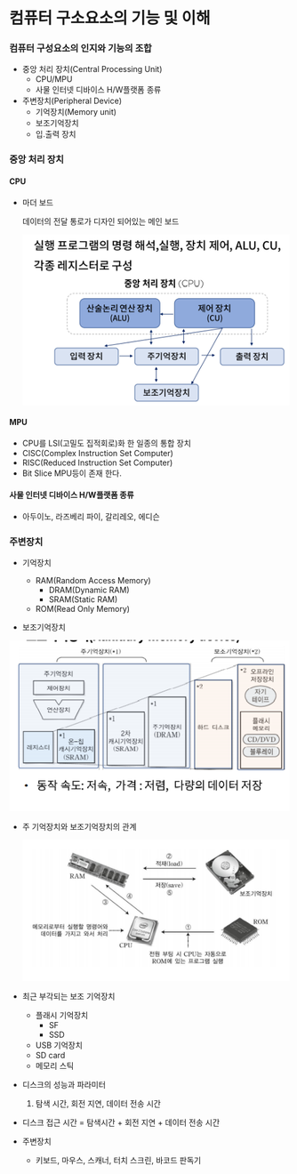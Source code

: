 # 컴퓨터 구소요소의 기능 및 이해



### 컴퓨터 구성요소의 인지와 기능의 조합

- 중앙 처리 장치(Central Processing Unit)
  - CPU/MPU
  - 사물 인터넷 디바이스 H/W플랫폼 종류
- 주변장치(Peripheral Device)
  - 기억장치(Memory unit)
  - 보조기억장치
  - 입.출력 장치



### 중앙 처리 장치

#### CPU

- 마더 보드

  데이터의 전달 통로가 디자인 되어있는 메인 보드

  ![img](../image/컴퓨터구조/ca_image3.png)

#### MPU

- CPU를 LSI(고밀도 집적회로)화 한 일종의 통합 장치
- CISC(Complex Instruction Set Computer)
- RISC(Reduced Instruction Set Computer)
- Bit Slice MPU등이 존재 한다.



#### 사물 인터넷 디바이스 H/W플랫폼 종류

- 아두이노, 라즈베리 파이, 갈리레오, 에디슨



### 주변장치

- 기억장치
  - RAM(Random Access Memory)
    - DRAM(Dynamic RAM)
    - SRAM(Static RAM)
  - ROM(Read Only Memory)

- 보조기억장치

![img](../image/컴퓨터구조/ca_image4.png)

- 주 기억장치와 보조기억장치의 관계

  ![img](../image/컴퓨터구조/ca_image5.png)

- 최근 부각되는 보조 기억장치
  - 플래시 기억장치
    - SF
    - SSD
  - USB 기억장치
  - SD card
  - 메모리 스틱





- 디스크의 성능과 파라미터
  1. 탐색 시간, 회전 지연, 데이터 전송 시간
- 디스크 접근 시간 = 탐색시간 + 회전 지연 + 데이터 전송 시간



- 주변장치
  - 키보드, 마우스, 스캐너, 터치 스크린, 바코드 판독기